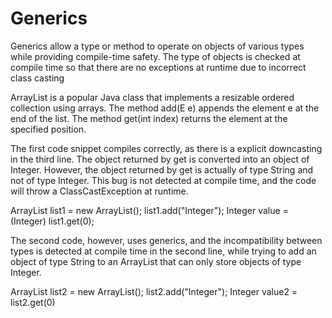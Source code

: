 # Generics


Generics allow a type or method to operate on objects of various types while providing compile-time safety. The type of objects is checked at compile time so that there are no exceptions at runtime due to incorrect class casting 


ArrayList<E> is a popular Java class that implements a resizable ordered collection using arrays. The method add(E e) appends the element e at the end of the list. The method get(int index) returns the element at the specified position.


The first code snippet compiles correctly, as there is a explicit downcasting in the third line. The object returned by get is converted into an object of Integer. However, the object returned by get is actually of type String and not of type Integer. This bug is not detected at compile time, and the code will throw a ClassCastException at runtime. 

ArrayList list1 = new ArrayList();
list1.add("Integer");
Integer value = (Integer) list1.get(0);


The second code, however, uses generics, and the incompatibility between types is detected at compile time in the second line, while trying to add an object of type String to an ArrayList that can only store objects of type Integer.

ArrayList<Integer> list2 = new ArrayList<Integer>();
list2.add("Integer");
Integer value2 = list2.get(0)
